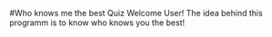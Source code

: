 #Who knows me the best Quiz
Welcome User! 
The idea behind this programm is to know who knows you the best!


